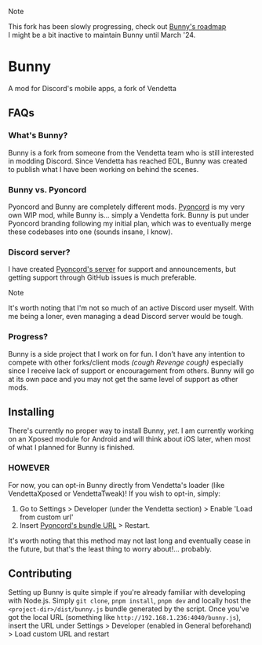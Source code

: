 > [!NOTE]
> This fork has been slowly progressing, check out [Bunny's roadmap](https://github.com/pyoncord/Bunny/issues/1)\
> I might be a bit inactive to maintain Bunny until March '24.


# Bunny
A mod for Discord's mobile apps, a fork of Vendetta


## FAQs

### What's Bunny?
Bunny is a fork from someone from the Vendetta team who is still interested in modding Discord. Since Vendetta has reached EOL, Bunny was created to publish what I have been working on behind the scenes.


### Bunny vs. Pyoncord
Pyoncord and Bunny are completely different mods. [Pyoncord](https://github.com/pyoncord/pyoncord) is my very own WIP mod, while Bunny is... simply a Vendetta fork. Bunny is put under Pyoncord branding following my initial plan, which was to eventually merge these codebases into one (sounds insane, I know).


### Discord server?
I have created [Pyoncord's server](https://discord.gg/XjYgWXHb9Q) for support and announcements, but getting support through GitHub issues is much preferable.
> [!NOTE]
> It's worth noting that I'm not so much of an active Discord user myself. With me being a loner, even managing a dead Discord server would be tough. 


### Progress?
Bunny is a side project that I work on for fun. I don’t have any intention to compete with other forks/client mods *(cough Revenge cough)* especially since I receive lack of support or encouragement from others. Bunny will go at its own pace and you may not get the same level of support as other mods.


## Installing
There's currently no proper way to install Bunny, *yet*. I am currently working on an Xposed module for Android and will think about iOS later, when most of what I planned for Bunny is finished.

### HOWEVER

For now, you can opt-in Bunny directly from Vendetta's loader (like VendettaXposed or VendettaTweak)! If you wish to opt-in, simply:
1. Go to Settings > Developer (under the Vendetta section) > Enable 'Load from custom url'
2. Insert [Pyoncord's bundle URL](https://raw.githubusercontent.com/pyoncord/detta-builds/main/bunny.js) > Restart.

It's worth noting that this method may not last long and eventually cease in the future, but that's the least thing to worry about!... probably.

## Contributing <!-- do better tbh -->
Setting up Bunny is quite simple if you're already familiar with developing with Node.js. Simply `git clone`, `pnpm install`, `pnpm dev` and locally host the `<project-dir>/dist/bunny.js` bundle generated by the script. Once you've got the local URL (something like `http://192.168.1.236:4040/bunny.js`), insert the URL under Settings > Developer (enabled in General beforehand) > Load custom URL and restart
